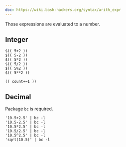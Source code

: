 ```yaml
---
doc: https://wiki.bash-hackers.org/syntax/arith_expr
---
```


Those expressions are evaluated to a number.

## Integer

```shell
$(( 5+2 ))
$(( 5-2 ))
$(( 5*2 ))
$(( 5/2 ))
$(( 5%2 ))
$(( 5**2 ))

(( count+=1 ))
```

## Decimal

Package `bc` is required.

```shell
'10.5+2.5' | bc -l
'10.5-2.5' | bc -l
'10.5*2.5' | bc -l
'10.5/2.5' | bc -l
'10.5^2.5' | bc -l
'sqrt(10.5)' | bc -l
```
